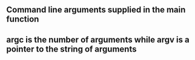 <h2>Command line arguments supplied in the main function<h2><b/><p>argc is the number of arguments while argv is a pointer to the string of arguments </p> 
